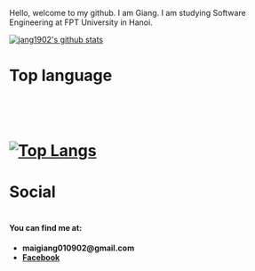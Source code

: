 Hello, welcome to my github. I am Giang. I am studying Software Engineering at FPT University in Hanoi.

[![jang1902's github stats](https://github-readme-stats.vercel.app/api?username=jang1902)](https://github.com/jang1902/)
<br/>
<h1>Top language<h1/>
<br/>

[![Top Langs](https://github-readme-stats-git-masterrstaa-rickstaa.vercel.app/api/top-langs/?username=jang1902)](https://github.com/anuraghazra/github-readme-stats)
 <br/>
<h1>Social<h1/>
 <h4>You can find me at:<h4/>
 <ul>
  <li>maigiang010902@gmail.com
  <li><a href="facebook.com/jang1902">Facebook<a/>
  <ul/>
